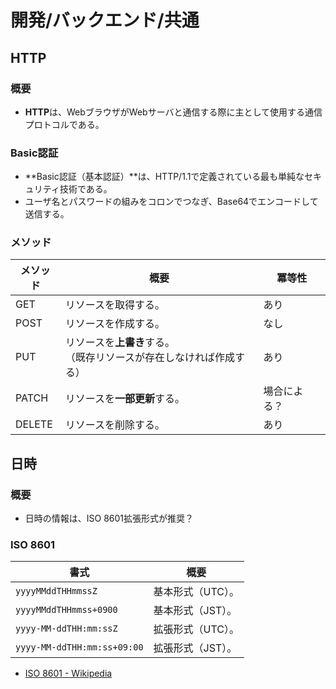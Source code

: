 # 開発/バックエンド/共通

## HTTP

### 概要

- **HTTP**は、WebブラウザがWebサーバと通信する際に主として使用する通信プロトコルである。

### Basic認証

- **Basic認証（基本認証）**は、HTTP/1.1で定義されている最も単純なセキュリティ技術である。
- ユーザ名とパスワードの組みをコロンでつなぎ、Base64でエンコードして送信する。

### メソッド

| メソッド | 概要                                                         | 冪等性       |
| -------- | ------------------------------------------------------------ | ------------ |
| GET      | リソースを取得する。                                         | あり         |
| POST     | リソースを作成する。                                         | なし         |
| PUT      | リソースを**上書き**する。<br />（既存リソースが存在しなければ作成する） | あり         |
| PATCH    | リソースを**一部更新**する。                                 | 場合による？ |
| DELETE   | リソースを削除する。                                         | あり         |

## 日時

### 概要

- 日時の情報は、ISO 8601拡張形式が推奨？

### ISO 8601

| 書式                        | 概要              |
| --------------------------- | ----------------- |
| `yyyyMMddTHHmmssZ`          | 基本形式（UTC）。 |
| `yyyyMMddTHHmmss+0900`      | 基本形式（JST）。 |
| `yyyy-MM-ddTHH:mm:ssZ`      | 拡張形式（UTC）。 |
| `yyyy-MM-ddTHH:mm:ss+09:00` | 拡張形式（JST）。 |

- [ISO 8601 - Wikipedia](https://ja.wikipedia.org/wiki/ISO_8601)
